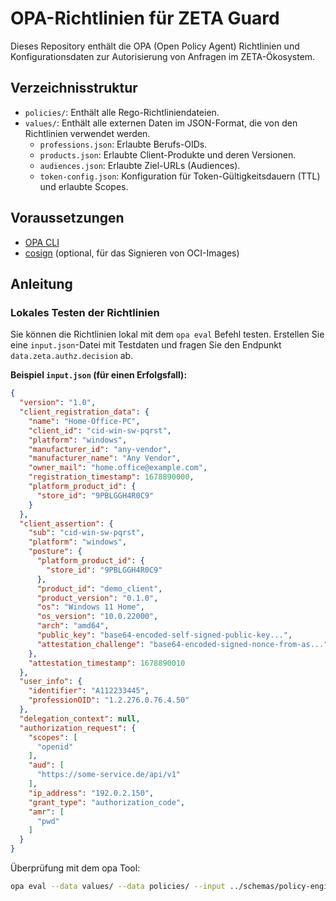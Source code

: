 # OPA-Richtlinien für ZETA Guard

Dieses Repository enthält die OPA (Open Policy Agent) Richtlinien und Konfigurationsdaten zur Autorisierung von Anfragen im ZETA-Ökosystem.

## Verzeichnisstruktur

- `policies/`: Enthält alle Rego-Richtliniendateien.
- `values/`: Enthält alle externen Daten im JSON-Format, die von den Richtlinien verwendet werden.
  - `professions.json`: Erlaubte Berufs-OIDs.
  - `products.json`: Erlaubte Client-Produkte und deren Versionen.
  - `audiences.json`: Erlaubte Ziel-URLs (Audiences).
  - `token-config.json`: Konfiguration für Token-Gültigkeitsdauern (TTL) und erlaubte Scopes.

## Voraussetzungen

- [OPA CLI](https://www.openpolicyagent.org/docs/latest/get-started/#1-download-opa)
- [cosign](https://docs.sigstore.dev/cosign/installation/) (optional, für das Signieren von OCI-Images)

## Anleitung

### Lokales Testen der Richtlinien

Sie können die Richtlinien lokal mit dem `opa eval` Befehl testen. Erstellen Sie eine `input.json`-Datei mit Testdaten und fragen Sie den Endpunkt `data.zeta.authz.decision` ab.

**Beispiel `input.json` (für einen Erfolgsfall):**

```json
{
  "version": "1.0",
  "client_registration_data": {
    "name": "Home-Office-PC",
    "client_id": "cid-win-sw-pqrst",
    "platform": "windows",
    "manufacturer_id": "any-vendor",
    "manufacturer_name": "Any Vendor",
    "owner_mail": "home.office@example.com",
    "registration_timestamp": 1678890000,
    "platform_product_id": {
      "store_id": "9PBLGGH4R0C9"
    }
  },
  "client_assertion": {
    "sub": "cid-win-sw-pqrst",
    "platform": "windows",
    "posture": {
      "platform_product_id": {
        "store_id": "9PBLGGH4R0C9"
      },
      "product_id": "demo_client",
      "product_version": "0.1.0",
      "os": "Windows 11 Home",
      "os_version": "10.0.22000",
      "arch": "amd64",
      "public_key": "base64-encoded-self-signed-public-key...",
      "attestation_challenge": "base64-encoded-signed-nonce-from-as..."
    },
    "attestation_timestamp": 1678890010
  },
  "user_info": {
    "identifier": "A112233445",
    "professionOID": "1.2.276.0.76.4.50"
  },
  "delegation_context": null,
  "authorization_request": {
    "scopes": [
      "openid"
    ],
    "aud": [
      "https://some-service.de/api/v1"
    ],
    "ip_address": "192.0.2.150",
    "grant_type": "authorization_code",
    "amr": [
      "pwd"
    ]
  }
}
```

Überprüfung mit dem opa Tool:

```bash
opa eval --data values/ --data policies/ --input ../schemas/policy-engine-input-windows-software.json "data.zeta.authz.decision"
```
